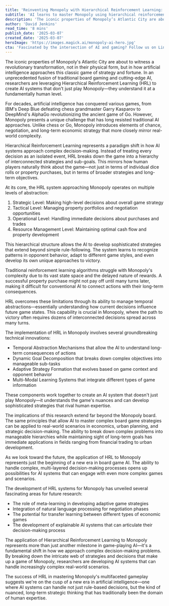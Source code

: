 ```yaml
---
title: 'Reinventing Monopoly with Hierarchical Reinforcement Learning: Building a Smarter Game'
subtitle: 'AI learns to master Monopoly using hierarchical reinforcement learning'
description: 'The iconic properties of Monopoly’s Atlantic City are about to witness a revolutionary transformation, not in their physical form, but in how artificial intelligence approaches this classic game of strategy and fortune. In an unprecedented fusion of traditional board gaming and cutting-edge AI, researchers are leveraging Hierarchical Reinforcement Learning (HRL) to create AI systems that don’t just play Monopoly—they understand it at a fundamentally human level.'
author: 'David Jenkins'
read_time: '8 mins'
publish_date: '2025-03-07'
created_date: '2025-03-07'
heroImage: 'https://images.magick.ai/monopoly-ai-hero.jpg'
cta: 'Fascinated by the intersection of AI and gaming? Follow us on LinkedIn for more cutting-edge insights into how artificial intelligence is reshaping classic games and creating new possibilities for the future of strategic decision-making.'
---
```


The iconic properties of Monopoly's Atlantic City are about to witness a revolutionary transformation, not in their physical form, but in how artificial intelligence approaches this classic game of strategy and fortune. In an unprecedented fusion of traditional board gaming and cutting-edge AI, researchers are leveraging Hierarchical Reinforcement Learning (HRL) to create AI systems that don't just play Monopoly—they understand it at a fundamentally human level.

For decades, artificial intelligence has conquered various games, from IBM's Deep Blue defeating chess grandmaster Garry Kasparov to DeepMind's AlphaGo revolutionizing the ancient game of Go. However, Monopoly presents a unique challenge that has long resisted traditional AI approaches. Unlike chess or Go, Monopoly introduces elements of chance, negotiation, and long-term economic strategy that more closely mirror real-world complexity.

Hierarchical Reinforcement Learning represents a paradigm shift in how AI systems approach complex decision-making. Instead of treating every decision as an isolated event, HRL breaks down the game into a hierarchy of interconnected strategies and sub-goals. This mirrors how human players naturally think about the game—not just in terms of individual dice rolls or property purchases, but in terms of broader strategies and long-term objectives.

At its core, the HRL system approaching Monopoly operates on multiple levels of abstraction:

1. Strategic Level: Making high-level decisions about overall game strategy
2. Tactical Level: Managing property portfolios and negotiation opportunities
3. Operational Level: Handling immediate decisions about purchases and trades
4. Resource Management Level: Maintaining optimal cash flow and property development

This hierarchical structure allows the AI to develop sophisticated strategies that extend beyond simple rule-following. The system learns to recognize patterns in opponent behavior, adapt to different game styles, and even develop its own unique approaches to victory.

Traditional reinforcement learning algorithms struggle with Monopoly's complexity due to its vast state space and the delayed nature of rewards. A successful property purchase might not pay off until many turns later, making it difficult for conventional AI to connect actions with their long-term consequences.

HRL overcomes these limitations through its ability to manage temporal abstractions—essentially understanding how current decisions influence future game states. This capability is crucial in Monopoly, where the path to victory often requires dozens of interconnected decisions spread across many turns.

The implementation of HRL in Monopoly involves several groundbreaking technical innovations:

- Temporal Abstraction Mechanisms that allow the AI to understand long-term consequences of actions
- Dynamic Goal Decomposition that breaks down complex objectives into manageable sub-tasks
- Adaptive Strategy Formation that evolves based on game context and opponent behavior
- Multi-Modal Learning Systems that integrate different types of game information

These components work together to create an AI system that doesn't just play Monopoly—it understands the game's nuances and can develop sophisticated strategies that rival human expertise.

The implications of this research extend far beyond the Monopoly board. The same principles that allow AI to master complex board game strategies can be applied to real-world scenarios in economics, urban planning, and strategic decision-making. The ability to break down complex problems into manageable hierarchies while maintaining sight of long-term goals has immediate applications in fields ranging from financial trading to urban development.

As we look toward the future, the application of HRL to Monopoly represents just the beginning of a new era in board game AI. The ability to handle complex, multi-layered decision-making processes opens up possibilities for AI systems that can engage with even more complex games and scenarios.

The development of HRL systems for Monopoly has unveiled several fascinating areas for future research:

- The role of meta-learning in developing adaptive game strategies
- Integration of natural language processing for negotiation phases
- The potential for transfer learning between different types of economic games
- The development of explainable AI systems that can articulate their decision-making process

The application of Hierarchical Reinforcement Learning to Monopoly represents more than just another milestone in game-playing AI—it's a fundamental shift in how we approach complex decision-making problems. By breaking down the intricate web of strategies and decisions that make up a game of Monopoly, researchers are developing AI systems that can handle increasingly complex real-world scenarios.

The success of HRL in mastering Monopoly's multifaceted gameplay suggests we're on the cusp of a new era in artificial intelligence—one where AI systems can handle not just rule-based decisions, but the kind of nuanced, long-term strategic thinking that has traditionally been the domain of human expertise.